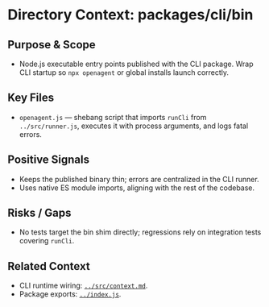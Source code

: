 # Directory Context: packages/cli/bin

## Purpose & Scope

- Node.js executable entry points published with the CLI package. Wrap CLI startup so `npx openagent` or global installs launch correctly.

## Key Files

- `openagent.js` — shebang script that imports `runCli` from `../src/runner.js`, executes it with process arguments, and logs fatal errors.

## Positive Signals

- Keeps the published binary thin; errors are centralized in the CLI runner.
- Uses native ES module imports, aligning with the rest of the codebase.

## Risks / Gaps

- No tests target the bin shim directly; regressions rely on integration tests covering `runCli`.

## Related Context

- CLI runtime wiring: [`../src/context.md`](../src/context.md).
- Package exports: [`../index.js`](../index.js).
